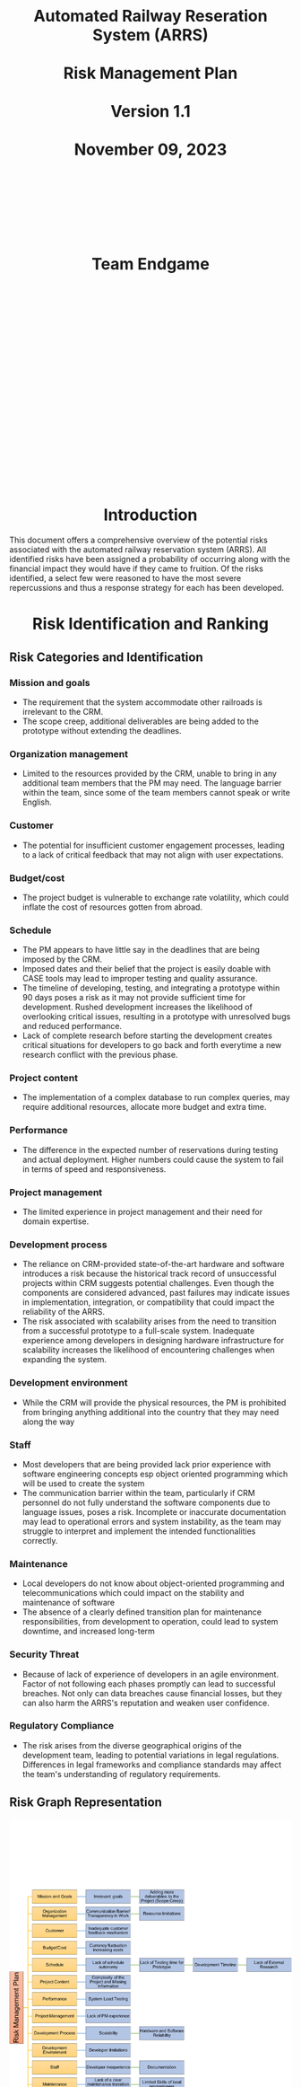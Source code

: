 <center><H1>
<br></br>
<br></br>
<br></br>
Automated Railway Reseration System (ARRS)
<br></br>
Risk Management Plan
<br></br>
Version 1.1
<br></br>
November 09, 2023
<br></br>
<br></br>
<br></br>
Team Endgame
<br></br>
<br></br>
<br></br>
<br></br>
<br></br>
<br></br>
</H1>
</center>

<div style="page-break-after: always;"></div>


<center><H1>Introduction</H1></center>

This document offers a comprehensive overview of the potential risks associated with the automated railway reservation system (ARRS). All identified risks have been assigned a probability of occurring along with the financial impact they would have if they came to fruition. Of the risks identified, a select few were reasoned to have the most severe repercussions and thus a response strategy for each has been developed. 


<center><H1>Risk Identification and Ranking</H1></center>

## Risk Categories and Identification

### Mission and goals 
- The requirement that the system accommodate other railroads is irrelevant to the CRM.
- The scope creep, additional deliverables are being added to the prototype without extending the deadlines.

### Organization management
- Limited to the resources provided by the CRM, unable to bring in any additional team members that the PM may need. 
The language barrier within the team, since some of the team members cannot speak or write English.

### Customer
- The potential for insufficient customer engagement processes, leading to a lack of critical feedback that may not align with user expectations.

### Budget/cost
- The project budget is vulnerable to exchange rate volatility, which could inflate the cost of resources gotten from abroad.

### Schedule
- The PM appears to have little say in the deadlines that are being imposed by the CRM. 
- Imposed dates and their belief that the project is easily doable with CASE tools may lead to improper testing and quality assurance.
- The timeline of developing, testing, and integrating a prototype within 90 days poses a risk as it may not provide sufficient time for development. Rushed development increases the likelihood of overlooking critical issues, resulting in a prototype with unresolved bugs and reduced performance.
- Lack of complete research before starting the development creates critical situations for developers to go back and forth everytime a new research conflict with the previous phase.

### Project content
- The implementation of a complex database to run complex queries, may require additional resources, allocate more budget and extra time.

### Performance 
- The difference in the expected number of reservations during testing and actual deployment. Higher numbers could cause the system to fail in terms of speed and responsiveness.

### Project management 
- The limited experience in project management and their need for domain expertise.

### Development process 
- The reliance on CRM-provided state-of-the-art hardware and software introduces a risk because the historical track record of unsuccessful projects within CRM suggests potential challenges. Even though the components are considered advanced, past failures may indicate issues in implementation, integration, or compatibility that could impact the reliability of the ARRS.
- The risk associated with scalability arises from the need to transition from a successful prototype to a full-scale system. Inadequate experience among developers in designing hardware infrastructure for scalability increases the likelihood of encountering challenges when expanding the system.

### Development environment
- While the CRM will provide the physical resources, the PM is prohibited from bringing anything additional into the country that they may need along the way 

### Staff
- Most developers that are being provided lack prior experience with software engineering concepts esp object oriented programming which will be used to create the system 
- The communication barrier within the team, particularly if CRM personnel do not fully understand the software components due to language issues, poses a risk. Incomplete or inaccurate documentation may lead to operational errors and system instability, as the team may struggle to interpret and implement the intended functionalities correctly.

### Maintenance 
- Local developers do not know about object-oriented programming and telecommunications which could impact on the stability and maintenance of software
- The absence of a clearly defined transition plan for maintenance responsibilities, from development to operation, could lead to system downtime, and increased long-term 

### **Security Threat**
- Because of lack of experience of developers in an agile environment. Factor of not following each phases promptly can lead to successful breaches.  Not only can data breaches cause financial losses, but they can also harm the ARRS's reputation and weaken user confidence.

### **Regulatory Compliance**
- The risk arises from the diverse geographical origins of the development team, leading to potential variations in legal regulations. Differences in legal frameworks and compliance standards may affect the team's understanding of regulatory requirements.

## Risk Graph Representation

![Risk Managment](./RiskManagement.png)

## Risk Table (Sorted based on Risk Exposure)

| **Risk** | **Category** | **Description** | **Probability** | **Loss** | **Risk Exposure** |
| --- | --- | --- | --- | --- | --- | 
|Lack of Testing time for Prototype |Schedule|The dates are purely imposed by the marketing manager without involvement of the software development team and management thinks that the project will be easily doable since the team is using CASE tool. However, they’re the ones who're going to get the training at the end of 15 months.|0.6|$100,000|$60,000|
Communication Barrier/ Transparency in Work|Organization Management|None of the team members speak Chinese and everyone including the PM is relying on interpreters. PM has access to 26 software development professionals but half of them were not able to speak or write english. Ineffective communication in this project can lead to misunderstanding and difficulties in making decisions.|0.7|$60,000|$42,000|
Lack of Testing time for Prototype |Schedule|The dates are purely imposed by the marketing manager without involvement of the software development team and management thinks that the project will be easily doable since the team is using CASE tool. However, they’re the ones who're going to get the training at the end of 15 months.|0.7|$55,000|$38,500|
Changes in Legal Compliance|**Regulatory Compliance**|Since the developers are not from the same country, the legal regulations that they are aware of may be different which can affect project’s progress|0.5|$71,000|$35,500|
Limited skills of Local Programmers|Maintenance|Maintenance mostly done after the final project has been delivered, it requires quite a bit of knowledge for bug-fixing, patching, etc. Local programmers were weak in OO development skills and telecommunication skills.|0.8|$40,000|$32,000|
Resource limitations|Organization Management|Given that the PM is limited to the resources provided by the CRM and unable to bring in any additional team members that they may need, this may lead to delays and/or limited implementation of features. |0.5|$60,000|$30,000|
Lack of schedule autonomy|Schedule|The PM appears to have little say in the deadlines that are being imposed by the CRM. This may result in excessive stress due to missed deadlines, lack of feature implementation, backlogs and a failure to meet client expectations.|0.5|$60,000|$30,000|
Developer limitations|Development Environment|While the CRM will provide the physical resources, the PM is prohibited from bringing in anything additional. This also may result in delays and/or limited implementation of features.|0.4|$65,000|$26,000|
Developer inexperience |Staff|Most developers that are being provided lack prior experience with software engineering concepts esp object oriented programming which will be used to create the system. This may result in technical debt, bugs, delays, and difficulty with implementing new features. |0.9|$31,250|$25,000|
Complexity of the Project and Missing Information|Project Content|Complex system may require additional time, resources, and budget which can delay the final deliverable such as providing several management reports that require more complex database implementation and queries to retrieve the result.|0.6|$41,000|$25,000|
Lack of External Research |Schedule|Lack of research data before starting the development poses risk for developers to go back and forth leading to multiple delays in project timelines.|0.8|$30,000|$24,000|
Adding more deliverables to the Project (Scope Creep)|Mission & Goals|Initial deliverables included a prototype showing the functional requirements and final product will include three cities. Additionally, the PM has to ensure that the project will be applicable to the Thai, Vietnamese, Kampuchean and Burmese Railroads.|0.8|$29,375|$23,500|
Lack of Testing time for Prototype |Schedule|The dates are purely imposed by the marketing manager without involvement of the software development team and management thinks that the project will be easily doable since the team is using CASE tool. However, they’re the ones who're going to get the training at the end of 15 months.|0.7|$50,000|$35,000|
System Load Testing|Performance|The expected number of reservations are quite higher than the numbers are expected to use during the testing period. The number of reservations during the test period may be around 25,000 per day. However, during actual deployment of the product it may fail to meet expectations of speed and responsiveness.|0.5|$44,000|$22,000|
Lack of PM experience|Project Management|PM finished the project management profession certification course six months ago and their prior experience was as project development manager. To execute a project smoothly and in a timely manner, they need domain experience and understanding of specific project topics.|0.5|$44,000|$22,000|
Hardware and Software Reliability|Development Process|CRM provided hardware and software though considered state-of-the-art, developers still may still encounter challenges. Primarily because of the track record of unsuccessful projects within CRM. |0.6|$33,333|$20,000|
Development Timeline |Schedule|Ensuring a prototype is developed, tested and integrated within 90-days presents risks of potential delays and completing thorough testing and quality assurance.|0.8|$25,000|$20,000|
Scalability |Development Process|If the project prototype proves successful and needs to be scaled up to a full-scale system, the hardware infrastructure must be designed with scalability in mind. Given the inadequacy in experience of developers, scalability poses a critical risk.|0.5|$36,000|$18,000|
Documentation|Staff|If CRM personnel do not fully understand the software components given the communication issue, it can lead to operational errors and system instability.|0.5|$40,000|$20,000|
Data Integrity and Protection|**Security Threats** |Potential vulnerabilities in the system can lead to data breaches, compromising data and database integrity.|0.2|$45,000|$9,000|
Inadequate customer feedback mechanism.|Customer|The potential for insufficient customer engagement processes, leading to a lack of critical feedback and a final system that may not align with user expectations or requirements|0.2|$40,000|$8,000|
Currency fluctuation increasing costs|Budget/Cost|The project budget is vulnerable to exchange rate volatility, which could inflate the cost of resources procured from abroad. |0.1|$70,000|$7,000|
Lack of a clear maintenance transition plan|Maintenance|The absence of a structured plan for transitioning the ARRS from development to maintenance could result in operational inefficiencies, and reduced user satisfaction|0.1|$60,000|$6,000|


## Identify the top 5 risks

| **Risk Description** | **Risk Owner** | **Response strategy** | **Action plan** | **Resource** | **Timeline** | **Contingency Plan**|
| --- | --- | --- | --- | --- | --- | --- |
There is a risk of significant scope creep and a lack of focus on the clients needs given that there is a desire to have the system accommodate other railroads. This is irrelevant to the CRM, may lead to the client being unsatisfied with the final product or delays to fulfill requirements outside of what CRM is expecting. | Project Manager | Mitigate |Assess how a focus on multi-system compatibility will impact that project and communicate this to the stakeholders to make them aware of how this will impact the budget, timeline, and scope.|Time to prepare and meet with key stakeholders.|Start mitigation process as soon and possible and finish before starting project initiation.|Should the decision to prioritize compatibility prevail, have all design decisions facilitate this request right from the start to help ensure success and minimize technical debt.  
There is a risk of communication due to a language barrier and reliance on interpreters. This can create layers of complexity and potential misinterpretation such as interpreters may not be able to capture the nuances of the technical discussion. Language barriers could lead to a decision making process which may cause trouble reaching the project deadline and goals.|DevelopmentTeam and Project Manager|Mitigating|Project managers should set up Regular meetings with Stakeholders, development teams, and end-users. Team should use collaborative communication tools, develop a communication plan to make clear goals and avoid misunderstanding.|Allocate $5000 to get a subscription of needed communication tools.|Start as soon as project initiation starts.|Should develop communication channels and schedules for developers to make efficient information exchange. In case primary communication tools become unavailable, have alternative tools ready and ensure that team members know how to use them.
The risk is that the insufficient testing on the prototype, resulting from time constraints, could have a serious impact on the final developed system including unresolved bugs, a less reliable system and failure on loading response.|Development Team and Project Manager|Avoiding |Set up priority:The team should prioritize the critical testing scenarios Use of technology:The team should establish automated testing pipelines to save time.Communication:The team should actively participate in the review process to avoid injection of unknown bugs, and consider continuous development.|Allocate an extra budget of around $20,000 for hiring professional testers and they may require additional testing tools. |Start as soon as functional features are deployed.|Considering to release the prototype with an explicit note of potential risks it might have and a commitment to fixing those issues after release update.
Variations in legal regulations due to developers from different countries can affect the project’s progress.|Legal and Compliance Team|Mitigating|Conduct comprehensive legal compliance training for all team members, focusing on both international and local regulations relevant to the project. Regularly update the team on legal changes.|Allocate $10,000 for legal consultation and training materials.|Begin training in the early stages of the project and give regular updates throughout the project lifecycle.|In the case of significant legal changes, reassess and adjust project plans according to how significant the situation will be. Also, consider hiring legal experts for ongoing support if necessary.
Most developers lack experience in software engineering concepts, especially object-oriented programming, leading to technical debt, bugs, delays, and difficulty in implementing new features.|Development Team|Mitigating|Provide intensive training in software engineering concepts and object-oriented programming. Implement a mentorship program with experienced developers.|Allocate additional budget for training programs and mentorship.|Start training at project commencement and continue throughout the development phase.| In case of persistent skill gaps, consider outsourcing critical development tasks or hiring additional skilled developers.


<center><H1>Conclusion</H1></center>

The “Risk Management Plan for ARRS” provides a comprehensive analysis of various potential risks associated with the Automated Railway Reservation System. The document is structured into several key sections, each addressing different aspects of risk management: 

1. Introduction: This section outlines the document’s purpose, which is to offer a detailed overview of potential risks related to ARRS. Each identified risk is evaluated in terms of its likelihood and potential financial impact.
2. Risk identification and Ranking: The risks are categorized and sorted based on their potential loss and exposure. This section is instrumental in prioritizing risks and forms the basis for developing response strategies. 
3. Risk Categories: The document identifies various risk categories, each with specific concerns:
    - Mission and Goals: Issues like scope creep and accommodating requirements irrelevant to the core project (CRM) are highlighted.
    - Organization Management: Challenges include resource limitations and language barriers within the team.
    - Customer: Risks related to the insufficient customer engagement processes are discussed. 
    - Budget/Cost: The vulnerability of the project budget to exchange rate fluctuations is noted.
    - Schedule: Risks associated with tight deadlines, lack of proper testing, and rushed development leading to potential issues with the prototype are mentioned.
    - Project Content: The complexity of implementing a robust database system is acknowledged.
    - Performance: Potential performance issues due to higher-than-expected usage are highlighted.
    - Project Management: The limited experience in project management and the need for domain expertise are identified as risks.
    - Development Process: Risks stemming from reliance on CRM-provided hardware and software and challenges in scalability are discussed.
    - Development Environment: Restrictions on importing additional resources are noted.
    - Staff: The inexperience of developers in key software engineering concepts and communication barriers are mentioned.
    - Maintenance: Concerns about the stability and maintenance of the software due to local developers’ limited knowledge.
    - Security Threats:  The risk of data breaches and the impact on ARRS’s reputation and user confidence is discussed.

The document effectively covers a broad range of risks, providing a thorough understanding of the challenges the ARRS project may face. Each risk category is explored in detail, highlighting specific issues and their potential impact on the project. The meticulous approach is identifying and categorizing risks showcases a comprehensive risk management strategy, crucial for the successful implementation and operation of ARRS.
